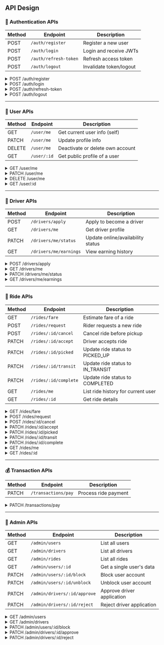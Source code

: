 ## API Design

### 🔐 **Authentication APIs**

| Method | Endpoint              | Description             |
| ------ | --------------------- | ----------------------- |
| POST   | `/auth/register`      | Register a new user     |
| POST   | `/auth/login`         | Login and receive JWTs  |
| POST   | `/auth/refresh-token` | Refresh access token    |
| POST   | `/auth/logout`        | Invalidate token/logout |

<details>
  <summary>POST /auth/register</summary>

**Sample Request**

```json
{
  "userName": "nafis",
  "email": "nafis@gmail.com",
  "password": "12x3tingTong!"
}
```

**Sample Response**

```json
{
  "statusCode": 201,
  "success": true,
  "message": "User registered successfully",
  "data": {
    "email": "nafis@gmail.com",
    "userName": "nafis",
    "role": "USER",
    "accountStatus": "active",
    "_id": "688da86f5adf6531e6852cfc",
    "createdAt": "2025-08-02T05:55:59.475Z"
  }
}
```

</details>

<details>
  <summary>POST /auth/login</summary>

**Sample Request**

```json
{
  "email": "nafis@gmail.com",
  "password": "12x3tingTong!"
}
```

**Sample Response**

```json
{
  "statusCode": 200,
  "success": true,
  "message": "User login successful",
  "data": {
    "accessToken": "access.token.value",
    "refreshToken": "refresh.token.value"
  }
}
```

</details>

<details>
  <summary>POST /auth/refresh-token</summary>

**Sample Request**

**Headers**
Authorization: Bearer <your-refresh-token>

**Sample Response**

```json
{
  "statusCode": 200,
  "success": true,
  "message": "Access token refreshed successfully",
  "data": {
    "accessToken": "eyJhbGciOiJIUzI1NiIsInR5cCI6IkpXVCJ9.eyJpZCI6IjY4OGQ5ZWU3Zjg2OGJkNjhiYmIyM2Y3MiIsImVtYWlsIjoicm9iQGdhbWFpbC5jb20iLCJyb2xlIjoiVVNFUiIsImlhdCI6MTc1NDExNDYxNCwiZXhwIjoxODQwNTE0NjE0fQ.KLb5NqbkotZjVFMytB3LofvDXs4ws0bf0say6ElsVoY",
    "refreshToken": "eyJhbGciOiJIUzI1NiIsInR5cCI6IkpXVCJ9.eyJpZCI6IjY4OGQ5ZWU3Zjg2OGJkNjhiYmIyM2Y3MiIsImVtYWlsIjoicm9iQGdhbWFpbC5jb20iLCJyb2xlIjoiVVNFUiIsImlhdCI6MTc1NDExMjMxNiwiZXhwIjoyMzU4OTEyMzE2fQ.-TXtydu_qzDWX_faxHUtSZtiw97t7wUu3xg0GJjDAUM"
  }
}
```

</details>

<details>
  <summary>POST /auth/logout</summary>

**Sample Response**

```json
{
  "statusCode": 200,
  "success": true,
  "message": "Logged out successfully",
  "data": null
}
```

</details>

---

### 👤 **User APIs**

| Method | Endpoint    | Description                      |
| ------ | ----------- | -------------------------------- |
| GET    | `/user/me`  | Get current user info (self)     |
| PATCH  | `/user/me`  | Update profile info              |
| DELETE | `/user/me`  | Deactivate or delete own account |
| GET    | `/user/:id` | Get public profile of a user     |

<details>
  <summary>GET /user/me</summary>

Requires JWT in `Authorization` header.

**Response**

```json
{
  "statusCode": 200,
  "success": true,
  "message": "Your profile retrieved successfully",
  "data": {
    "_id": "688da86f5adf6531e6852cfc",
    "email": "nafis@gamail.com",
    "userName": "nafis",
    "role": "USER",
    "accountStatus": "active",
    "authProviders": [
      {
        "provider": "local",
        "providerId": "nafis@gamail.com"
      }
    ],
    "createdAt": "2025-08-02T05:55:59.475Z",
    "updatedAt": "2025-08-02T05:55:59.475Z"
  }
}
```

</details>

<details>
  <summary>PATCH /user/me</summary>

**Sample Request**

```json
{
  "userName": "nafiss"
}
```

**Sample Response**

```json
{
  "statusCode": 200,
  "success": true,
  "message": "User data updated successfully",
  "data": {
    "_id": "688da86f5adf6531e6852cfc",
    "email": "nafis@gamail.com",
    "userName": "nafiss",
    "role": "USER",
    "accountStatus": "active",
    "authProviders": [
      {
        "provider": "local",
        "providerId": "nafis@gamail.com"
      }
    ],
    "createdAt": "2025-08-02T05:55:59.475Z",
    "updatedAt": "2025-08-02T06:09:28.252Z"
  }
}
```

</details>

<details>
  <summary>DELETE /user/me</summary>

**Sample Request**

Requires JWT in `Authorization` header.

**Sample Response**

```json
{
  "statusCode": 200,
  "success": true,
  "message": "User deleted (deactivated) successfully",
  "data": {
    "_id": "688da86f5adf6531e6852cfc",
    "email": "nafis@gamail.com",
    "userName": "nafiss",
    "role": "USER",
    "accountStatus": "deactivated",
    "authProviders": [
      {
        "provider": "local",
        "providerId": "nafis@gamail.com"
      }
    ],
    "createdAt": "2025-08-02T05:55:59.475Z",
    "updatedAt": "2025-08-02T06:12:26.142Z"
  }
}
```

</details>

<details>
  <summary>GET /user/:id</summary>

**Sample Request**

`GET /user/688da86f5adf6531e6852cfc`

**Sample Response**

```json
{
  "statusCode": 200,
  "success": true,
  "message": "Public Profile retrieved successfully",
  "data": {
    "name": "nafiss",
    "email": "nafis@gamail.com"
  }
}
```

</details>

---

### 🚗 **Driver APIs**

| Method | Endpoint               | Description                       |
| ------ | ---------------------- | --------------------------------- |
| POST   | `/drivers/apply`       | Apply to become a driver          |
| GET    | `/drivers/me`          | Get driver profile                |
| PATCH  | `/drivers/me/status`   | Update online/availability status |
| GET    | `/drivers/me/earnings` | View earning history              |

<details>
  <summary>POST /drivers/apply</summary>

```json
{
  "driverLocation": {
    "latitude": 23.8103,
    "longitude": 90.4125
  },
  "vehicleInfo": {
    "vehicleType": "Car",
    "brand": "Toyota",
    "model": "Corolla",
    "year": 2020,
    "plateNumber": "DHK-5487"
  }
}
```

**Response**

```json
{
  "statusCode": 201,
  "success": true,
  "message": "Driver application submitted successfully",
  "data": {
    "userId": "688d9f33f868bd68bbb23f7b",
    "approvalStatus": "PENDING",
    "onlineStatus": "OFFLINE",
    "driverLocation": {
      "latitude": 23.8103,
      "longitude": 90.4125
    },
    "vehicleInfo": {
      "vehicleType": "Car",
      "brand": "Toyota",
      "model": "Corolla",
      "year": 2020,
      "plateNumber": "DHK-5487"
    },
    "_id": "688dad9b39d4876810a2d98e",
    "createdAt": "2025-08-02T06:18:03.519Z",
    "updatedAt": "2025-08-02T06:18:03.519Z"
  }
}
```

</details>

<details>
  <summary>GET /drivers/me</summary>

Requires JWT in `Authorization` header.

**Response**

```json
{
  "statusCode": 200,
  "success": true,
  "message": "Your driver profile retrieved successfully",
  "data": {
    "_id": "688dad9b39d4876810a2d98e",
    "userId": "688d9f33f868bd68bbb23f7b",
    "approvalStatus": "APPROVED",
    "onlineStatus": "ONLINE",
    "driverLocation": {
      "latitude": 23.8103,
      "longitude": 90.4125
    },
    "vehicleInfo": {
      "vehicleType": "Car",
      "brand": "Toyota",
      "model": "Corolla",
      "year": 2020,
      "plateNumber": "DHK-5487"
    },
    "createdAt": "2025-08-02T06:18:03.519Z",
    "updatedAt": "2025-08-02T06:46:06.205Z"
  }
}
```

</details>

<details>
  <summary>PATCH /drivers/me/status</summary>

```json
{
  "onlineStatus": "ONLINE"
}
```

**Response**

```json
{
  "statusCode": 200,
  "success": true,
  "message": "Driver status updated successfully",
  "data": {
    "_id": "688dad9b39d4876810a2d98e",
    "userId": "688d9f33f868bd68bbb23f7b",
    "approvalStatus": "APPROVED",
    "onlineStatus": "ONLINE",
    "driverLocation": {
      "latitude": 23.8103,
      "longitude": 90.4125
    },
    "vehicleInfo": {
      "vehicleType": "Car",
      "brand": "Toyota",
      "model": "Corolla",
      "year": 2020,
      "plateNumber": "DHK-5487"
    },
    "createdAt": "2025-08-02T06:18:03.519Z",
    "updatedAt": "2025-08-02T06:46:06.205Z"
  }
}
```

</details>
<details>
  <summary>GET /drivers/me/earnings</summary>

**Response**

```json
{
    "statusCode": 200,
    "success": true,
    "message": "Earning history retrieved successfully",
    "data": {
        "totalEarnings": 7342,
        "rides": [
            {
                "_id": "688db61e411e9aef67702f16",
                "rideStatus": "COMPLETED",
                "fareFinal": 7342,
                "createdAt": "2025-08-02T06:54:22.056Z"
            },
            ....
        ]
    }
}
```

</details>

---

### 🚕 **Ride APIs**

| Method | Endpoint              | Description                        |
| ------ | --------------------- | ---------------------------------- |
| GET    | `/rides/fare`         | Estimate fare of a ride            |
| POST   | `/rides/request`      | Rider requests a new ride          |
| POST   | `/rides/:id/cancel`   | Cancel ride before pickup          |
| PATCH  | `/rides/:id/accept`   | Driver accepts ride                |
| PATCH  | `/rides/:id/picked`   | Update ride status to PICKED_UP    |
| PATCH  | `/rides/:id/transit`  | Update ride status to IN_TRANSIT   |
| PATCH  | `/rides/:id/complete` | Update ride status to COMPLETED    |
| GET    | `/rides/me`           | List ride history for current user |
| GET    | `/rides/:id`          | Get ride details                   |

<details>
  <summary>GET /rides/fare</summary>

```
fare?pickupLat=50805231.177530855&pickupLng=50805231.177530855&destLat=50805231.177530855&destLng=50805231.177530855
```

**Response**

```json
{
  "statusCode": 200,
  "success": true,
  "message": "Fare estimated successfully",
  "data": {
    "fare": 100
  }
}
```

</details>

<details>
  <summary>POST /rides/request</summary>

**Sample Request**

Requires JWT in `Authorization` header.

```json
{
  "pickupLocation": {
    "latitude": 23.780573,
    "longitude": 93.279239
  },
  "destinationLocation": {
    "latitude": 23.768406,
    "longitude": 90.408918
  },
  "fareEstimated": 370,
  "fareFinal": 0.0,
  "timestamps": {
    "requested": "2025-07-31T14:15:00.000Z"
  }
}
```

**Sample Response**

```json
{
  "statusCode": 201,
  "success": true,
  "message": "Ride request created successfully",
  "data": {
    "riderId": "688d9ee7f868bd68bbb23f72",
    "driverId": null,
    "rideStatus": "REQUESTED",
    "pickupLocation": {
      "latitude": 23.780573,
      "longitude": 93.279239
    },
    "destinationLocation": {
      "latitude": 23.768406,
      "longitude": 90.408918
    },
    "transactionId": "txn_mdtwd6cg_0r2okxza",
    "fareEstimated": 370,
    "fareFinal": 0,
    "timestamps": {
      "requested": "2025-07-31T14:15:00.000Z"
    },
    "_id": "688db61e411e9aef67702f16",
    "createdAt": "2025-08-02T06:54:22.056Z",
    "updatedAt": "2025-08-02T06:54:22.056Z"
  }
}
```

</details>

<details>
  <summary>POST /rides/:id/cancel</summary>

**Request**

- Requires JWT in `Authorization` header.

**Response**

```json
{
  "statusCode": 200,
  "success": true,
  "message": "Ride cancelled successfully",
  "data": {
    "_id": "688db61e411e9aef67702f16",
    "riderId": "688d9ee7f868bd68bbb23f72",
    "driverId": null,
    "rideStatus": "CANCELLED",
    "pickupLocation": {
      "latitude": 23.780573,
      "longitude": 93.279239
    },
    "destinationLocation": {
      "latitude": 23.768406,
      "longitude": 90.408918
    },
    "transactionId": "txn_mdtwd6cg_0r2okxza",
    "fareEstimated": 370,
    "fareFinal": 0,
    "timestamps": {
      "requested": "2025-07-31T14:15:00.000Z",
      "canceled": "2025-08-02T06:56:27.659Z"
    },
    "createdAt": "2025-08-02T06:54:22.056Z",
    "updatedAt": "2025-08-02T06:56:27.661Z"
  }
}
```

</details>
<details>
  <summary>PATCH /rides/:id/accept</summary>

- Requires JWT in `Authorization` header.
- Only available to drivers.

**Response**

```json
{
  "statusCode": 200,
  "success": true,
  "message": "Ride accepted successfully",
  "data": {
    "_id": "688db61e411e9aef67702f16",
    "riderId": "688d9ee7f868bd68bbb23f72",
    "driverId": "688d9f33f868bd68bbb23f7b",
    "rideStatus": "ACCEPTED",
    "pickupLocation": {
      "latitude": 23.780573,
      "longitude": 93.279239
    },
    "destinationLocation": {
      "latitude": 23.768406,
      "longitude": 90.408918
    },
    "transactionId": "txn_mdtwd6cg_0r2okxza",
    "fareEstimated": 370,
    "fareFinal": 0,
    "timestamps": {
      "requested": "2025-07-31T14:15:00.000Z",
      "accepted": "2025-08-02T07:03:52.781Z",
      "canceled": "2025-08-02T06:56:27.659Z"
    },
    "createdAt": "2025-08-02T06:54:22.056Z",
    "updatedAt": "2025-08-02T07:03:52.782Z"
  }
}
```

</details>

<details>
  <summary>PATCH /rides/:id/picked</summary>

- Requires JWT in `Authorization` header.
- Only available to drivers.

**Response**

```json
{
  "statusCode": 200,
  "success": true,
  "message": "Ride marked as picked up successfully",
  "data": {
    "_id": "688db61e411e9aef67702f16",
    "riderId": "688d9ee7f868bd68bbb23f72",
    "driverId": "688d9f33f868bd68bbb23f7b",
    "rideStatus": "PICKED_UP",
    "pickupLocation": {
      "latitude": 23.780573,
      "longitude": 93.279239
    },
    "destinationLocation": {
      "latitude": 23.768406,
      "longitude": 90.408918
    },
    "transactionId": "txn_mdtwd6cg_0r2okxza",
    "fareEstimated": 370,
    "fareFinal": 0,
    "timestamps": {
      "requested": "2025-07-31T14:15:00.000Z",
      "accepted": "2025-08-02T07:03:52.781Z",
      "started": "2025-08-02T07:05:41.660Z",
      "canceled": "2025-08-02T06:56:27.659Z"
    },
    "createdAt": "2025-08-02T06:54:22.056Z",
    "updatedAt": "2025-08-02T07:05:41.661Z"
  }
}
```

</details>

<details>
  <summary>PATCH /rides/:id/transit</summary>

- Requires JWT in `Authorization` header.
- Only available to drivers.

**Response**

```json
{
  "statusCode": 200,
  "success": true,
  "message": "Ride marked as in transit successfully",
  "data": {
    "_id": "688db61e411e9aef67702f16",
    "riderId": "688d9ee7f868bd68bbb23f72",
    "driverId": "688d9f33f868bd68bbb23f7b",
    "rideStatus": "IN_TRANSIT",
    "pickupLocation": {
      "latitude": 23.780573,
      "longitude": 93.279239
    },
    "destinationLocation": {
      "latitude": 23.768406,
      "longitude": 90.408918
    },
    "transactionId": "txn_mdtwd6cg_0r2okxza",
    "fareEstimated": 370,
    "fareFinal": 0,
    "timestamps": {
      "requested": "2025-07-31T14:15:00.000Z",
      "accepted": "2025-08-02T07:03:52.781Z",
      "started": "2025-08-02T07:05:41.660Z",
      "canceled": "2025-08-02T06:56:27.659Z"
    },
    "createdAt": "2025-08-02T06:54:22.056Z",
    "updatedAt": "2025-08-02T07:11:29.842Z"
  }
}
```

</details>

<details>
  <summary>PATCH /rides/:id/complete</summary>

- Requires JWT in `Authorization` header.
- Only available to drivers.

**Response**

```json
{
  "statusCode": 200,
  "success": true,
  "message": "Ride marked as completed successfully",
  "data": {
    "ride": {
      "_id": "688db61e411e9aef67702f16",
      "riderId": "688d9ee7f868bd68bbb23f72",
      "driverId": "688d9f33f868bd68bbb23f7b",
      "rideStatus": "COMPLETED",
      "pickupLocation": {
        "latitude": 23.780573,
        "longitude": 93.279239
      },
      "destinationLocation": {
        "latitude": 23.768406,
        "longitude": 90.408918
      },
      "transactionId": "txn_mdtwd6cg_0r2okxza",
      "fareEstimated": 370,
      "fareFinal": 7342,
      "timestamps": {
        "requested": "2025-07-31T14:15:00.000Z",
        "accepted": "2025-08-02T07:03:52.781Z",
        "started": "2025-08-02T07:05:41.660Z",
        "completed": "2025-08-02T07:27:53.909Z",
        "canceled": "2025-08-02T06:56:27.659Z"
      },
      "createdAt": "2025-08-02T06:54:22.056Z",
      "updatedAt": "2025-08-02T07:27:53.915Z"
    },
    "transaction": {
      "transactionId": "txn_mdtwd6cg_0r2okxza",
      "amount": 7342,
      "paymentStatus": "PENDING",
      "paymentGateway": "SSLCOMMERZ",
      "invoiceUrl": "",
      "_id": "688dbdf9450e72b38d77ae38",
      "createdAt": "2025-08-02T07:27:53.932Z",
      "updatedAt": "2025-08-02T07:27:53.932Z"
    }
  }
}
```

</details>

<details>
  <summary>GET /rides/me</summary>

**Sample Request**

Requires JWT in `Authorization` header.

**Sample Response**

```json
{
  "statusCode": 200,
  "success": true,
  "message": "Ride history retrieved successfully",
  "data": [
    {
      "_id": "688db61e411e9aef67702f16",
      "riderId": "688d9ee7f868bd68bbb23f72",
      "driverId": "688d9f33f868bd68bbb23f7b",
      "rideStatus": "COMPLETED",
      "pickupLocation": {
        "latitude": 23.780573,
        "longitude": 93.279239
      },
      "destinationLocation": {
        "latitude": 23.768406,
        "longitude": 90.408918
      },
      "fareEstimated": 370,
      "fareFinal": 7342,
      "createdAt": "2025-08-02T06:54:22.056Z"
    },
    {
      "_id": "688db82f411e9aef67702f20",
      "riderId": "688d9ee7f868bd68bbb23f72",
      "driverId": null,
      "rideStatus": "CANCELLED",
      "pickupLocation": {
        "latitude": 23.780573,
        "longitude": 93.279239
      },
      "destinationLocation": {
        "latitude": 23.768406,
        "longitude": 90.408918
      },
      "fareEstimated": 250,
      "fareFinal": 0,
      "createdAt": "2025-08-02T07:03:11.340Z"
    }
  ]
}
```

</details>

<details>
  <summary>GET /rides/:id</summary>

**Sample Request**

`GET /rides/688db61e411e9aef67702f16`

Requires JWT in `Authorization` header.

**Sample Response**

```json
{
  "statusCode": 200,
  "success": true,
  "message": "Ride details fetched successfully",
  "data": {
    "_id": "688db61e411e9aef67702f16",
    "riderId": "688d9ee7f868bd68bbb23f72",
    "driverId": null,
    "rideStatus": "REQUESTED",
    "pickupLocation": {
      "latitude": 23.780573,
      "longitude": 93.279239
    },
    "destinationLocation": {
      "latitude": 23.768406,
      "longitude": 90.408918
    },
    "transactionId": "txn_mdtwd6cg_0r2okxza",
    "fareEstimated": 370,
    "fareFinal": 0,
    "timestamps": {
      "requested": "2025-07-31T14:15:00.000Z",
      "canceled": "2025-08-02T06:56:27.659Z"
    },
    "createdAt": "2025-08-02T06:54:22.056Z",
    "updatedAt": "2025-08-02T06:56:27.661Z"
  }
}
```

</details>

---

### 💰 **Transaction APIs**

| Method | Endpoint            | Description          |
| ------ | ------------------- | -------------------- |
| PATCH  | `/transactions/pay` | Process ride payment |

<details>
  <summary>PATCH /transactions/pay</summary>

**Request**

```json
{
  "rideId": "688db61e411e9aef67702f16",
  "paymentGateway": "STRIPE"
}
```

**Response**

```json
{
  "statusCode": 200,
  "success": true,
  "message": "Payment processed successfully",
  "data": {
    "_id": "688dbdf9450e72b38d77ae38",
    "transactionId": "txn_mdtwd6cg_0r2okxza",
    "amount": 7342,
    "paymentStatus": "PAID",
    "paymentGateway": "STRIPE",
    "invoiceUrl": "",
    "createdAt": "2025-08-02T07:27:53.932Z",
    "updatedAt": "2025-08-02T12:40:51.327Z"
  }
}
```

</details>

---

### 💼 **Admin APIs**

| Method | Endpoint                     | Description                |
| ------ | ---------------------------- | -------------------------- |
| GET    | `/admin/users`               | List all users             |
| GET    | `/admin/drivers`             | List all drivers           |
| GET    | `/admin/rides`               | List all rides             |
| GET    | `/admin/users/:id`           | Get a single user's data   |
| PATCH  | `/admin/users/:id/block`     | Block user account         |
| PATCH  | `/admin/users/:id/unblock`   | Unblock user account       |
| PATCH  | `/admin/drivers/:id/approve` | Approve driver application |
| PATCH  | `/admin/drivers/:id/reject`  | Reject driver application  |

<details>
  <summary>GET /admin/users</summary>

**Response**

```json
{
  "statusCode": 200,
  "success": true,
  "message": "Users fetched successfully",
  "data": [
    {
      "_id": "688d9ee7f868bd68bbb23f72",
      "email": "rob@gamail.com",
      "userName": "rob",
      "password": "$purebcrypt$12$fcf35aeae6ce7673a5a9becebd64fba1$1ce8f7e7dc6bd8eaab402471dc744f30a5703f8ba3ba10bd66aef1c6fd96c92d",
      "role": "USER",
      "accountStatus": "active",
      "authProviders": [
        {
          "provider": "local",
          "providerId": "rob@gamail.com"
        }
      ],
      "createdAt": "2025-08-02T05:15:19.272Z",
      "updatedAt": "2025-08-02T05:15:19.272Z"
    },
    {
      "_id": "688d9f33f868bd68bbb23f7b",
      "email": "lucky@gamail.com",
      "userName": "lucky",
      "password": "$purebcrypt$12$dd4b581e9359f8cd65bd16ca57887624$980b6b4fc4d183a172f9332ae04e4b79321dde5ea63a693e007082d6a00e6d7b",
      "role": "DRIVER",
      "accountStatus": "active",
      "authProviders": [
        {
          "provider": "local",
          "providerId": "lucky@gamail.com"
        }
      ],
      "createdAt": "2025-08-02T05:16:35.805Z",
      "updatedAt": "2025-08-02T06:36:35.799Z"
    },
    ....
  ]
}
```

</details>

<details>
  <summary>GET /admin/drivers</summary>

**Sample Request**

```
GET /admin/drivers
```

**Sample Response**

```json
{
  "statusCode": 200,
  "success": true,
  "message": "Drivers fetched successfully",
  "data": [
    {
      "_id": "688dad9b39d4876810a2d98e",
      "userId": "688d9f33f868bd68bbb23f7b",
      "approvalStatus": "APPROVED",
      "onlineStatus": "OFFLINE",
      "driverLocation": {
        "latitude": 23.8103,
        "longitude": 90.4125
      },
      "vehicleInfo": {
        "vehicleType": "Car",
        "brand": "Toyota",
        "model": "Corolla",
        "year": 2020,
        "plateNumber": "DHK-5487"
      },
      "createdAt": "2025-08-02T06:18:03.519Z",
      "updatedAt": "2025-08-02T06:36:35.796Z"
    },
    ....
  ]
}
```

</details>

<details>
  <summary>PATCH /admin/users/:id/block</summary>

**Response**

```json
{
  "statusCode": 200,
  "success": true,
  "message": "User blocked"
}
```

</details>

<details>
  <summary>PATCH /admin/drivers/:id/approve</summary>

**Sample Request**

`PATCH /admin/drivers/688dad9b39d4876810a2d98e/approve`

**Response**

```json
{
  "statusCode": 200,
  "success": true,
  "message": "Driver approved successfully",
  "data": {
    "_id": "688dad9b39d4876810a2d98e",
    "userId": "688d9f33f868bd68bbb23f7b",
    "approvalStatus": "APPROVED",
    "onlineStatus": "OFFLINE",
    "driverLocation": {
      "latitude": 23.8103,
      "longitude": 90.4125
    },
    "vehicleInfo": {
      "vehicleType": "Car",
      "brand": "Toyota",
      "model": "Corolla",
      "year": 2020,
      "plateNumber": "DHK-5487"
    },
    "createdAt": "2025-08-02T06:18:03.519Z",
    "updatedAt": "2025-08-02T06:33:12.765Z"
  }
}
```

</details>

<details>
  <summary>PATCH /admin/drivers/:id/reject</summary>

**Sample Request**

`PATCH /admin/drivers/688dad9b39d4876810a2d98e/reject`

**Response**

```json
{
  "statusCode": 200,
  "success": true,
  "message": "Driver rejected successfully",
  "data": {
    "_id": "688dad9b39d4876810a2d98e",
    "userId": "688d9f33f868bd68bbb23f7b",
    "approvalStatus": "REJECTED",
    "onlineStatus": "OFFLINE",
    "driverLocation": {
      "latitude": 23.8103,
      "longitude": 90.4125
    },
    "vehicleInfo": {
      "vehicleType": "Car",
      "brand": "Toyota",
      "model": "Corolla",
      "year": 2020,
      "plateNumber": "DHK-5487"
    },
    "createdAt": "2025-08-02T06:18:03.519Z",
    "updatedAt": "2025-08-02T06:35:53.476Z"
  }
}
```

</details>
